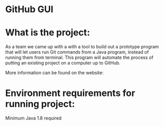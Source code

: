 # GitHub GUI

# What is the project:

As a team we came up with a with a tool to build out a prototype program that will let users run Git
commands from a Java program, instead of running them from terminal. This program will automate the process of 
putting an existing project on a computer up to GitHub. 

More information can be found on the website: 

# Environment requirements for running project:

Minimum Java 1.8 required